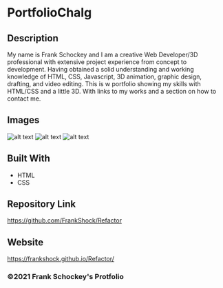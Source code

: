 # PortfolioChalg

## Description
My name is Frank Schockey and I am a creative Web Developer/3D professional with extensive project experience from concept to development. Having obtained a solid understanding and working knowledge of HTML, CSS, Javascript, 3D animation, graphic design, drafting, and video editing. This is w portfolio showing my skills with HTML/CSS and a little 3D. With links to my works and a section on how to contact me.   

## Images
![alt text](https://frankshock.github.io/PortfolioChalg/assets/images/screenshot1RDME.JPG)
![alt text](https://frankshock.github.io/PortfolioChalg/assets/images/screenshot2RDME.JPG)
![alt text](https://frankshock.github.io/PortfolioChalg/assets/images/screenshot3RDME.JPG)

## Built With
* HTML
* CSS

## Repository Link
https://github.com/FrankShock/Refactor
## Website
https://frankshock.github.io/Refactor/


### ©2021 Frank Schockey's Protfolio 